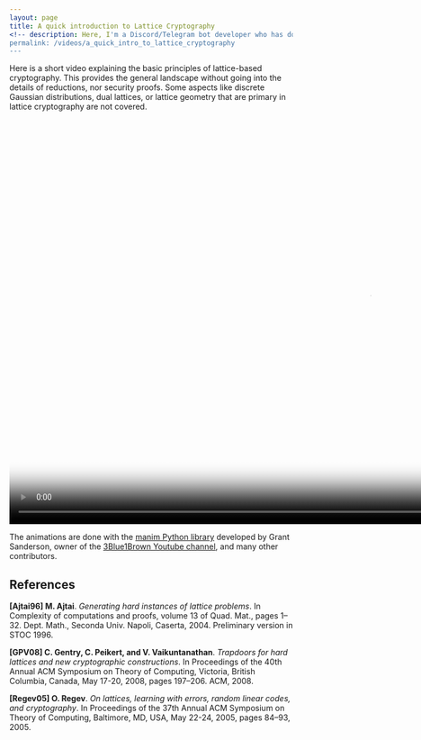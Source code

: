 ```yaml
---
layout: page
title: A quick introduction to Lattice Cryptography
<!-- description: Here, I'm a Discord/Telegram bot developer who has done many private contracts! Maybe you should... hire me? -->
permalink: /videos/a_quick_intro_to_lattice_cryptography
---
```


Here is a short video explaining the basic principles of lattice-based cryptography. This provides the general landscape without going into the details of reductions, nor security proofs. Some aspects like discrete Gaussian distributions, dual lattices, or lattice geometry that are primary in lattice cryptography are not covered.  


<video width="1280" height="720" poster="../assets/videos/lattice_cryptography_thumbnail.png" controls>
  <source src="../assets/videos/lattice_cryptography_video.mp4" type="video/mp4"/>
</video>   

The animations are done with the [manim Python library](https://github.com/3b1b/manim) developed by Grant Sanderson, owner of the [3Blue1Brown Youtube channel](https://www.youtube.com/channel/UCYO_jab_esuFRV4b17AJtAw), and many other contributors.

## References 

**[Ajtai96] M. Ajtai**. _Generating hard instances of lattice problems_. In Complexity of computations and proofs, volume 13 of Quad. Mat., pages 1–32. Dept. Math., Seconda Univ. Napoli, Caserta, 2004. Preliminary version in STOC 1996.

**[GPV08] C. Gentry, C. Peikert, and V. Vaikuntanathan**. _Trapdoors for hard lattices and new cryptographic constructions_. In Proceedings of the 40th Annual ACM Symposium on Theory of Computing, Victoria, British Columbia, Canada, May 17-20, 2008, pages 197–206. ACM, 2008.

**[Regev05] O. Regev**. _On lattices, learning with errors, random linear codes, and cryptography_. In Proceedings of the 37th Annual ACM Symposium on Theory of Computing, Baltimore, MD, USA, May 22-24, 2005, pages 84–93, 2005.